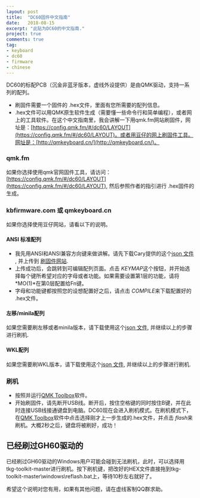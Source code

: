 ```yaml
---
layout: post
title:  "DC60固件中文指南"
date:   2018-08-15
excerpt: "此贴为DC60的中文指南."
project: true
comments: true
tag:
- keyboard
- dc60
- firmware
- chinese
---
```


DC60的标配PCB（沉金非蓝牙版本，虚线外设提供）是由QMK驱动，支持一系列的配列。

* 刷固件需要一个固件的 .hex文件，里面有您所需要的配列信息。
* .hex文件可以用QMK原生软件生成（需要懂一些命令行和简单编程），或者网上的工具软件。在这个中文指南里，我会讲解一下用qmk.fm网站刷固件，网址是：[https://config.qmk.fm/#/dc60/LAYOUT](https://config.qmk.fm/#/dc60/LAYOUT)。或者用豆仔的网上刷固件工具。网址是：[http://qmkeyboard.cn/](http://qmkeyboard.cn/)。


### qmk.fm

如果你选择使用qmk官网固件工具，请访问：[https://config.qmk.fm/#/dc60/LAYOUT](https://config.qmk.fm/#/dc60/LAYOUT), 然后参照作者的指引进行 .hex固件的生成。

### kbfirmware.com 或 qmkeyboard.cn

如果你选择使用豆仔网站，请看以下的说明。

#### ANSI 标准配列
* 我先用ANSI和ANSI兼容方向键来做讲解。请先下载Cary提供的这个[json 文件](/assets/firmware/dc60.json) , 并上传到 [刷固件网站](http://qmkeyboard.cn/).
* 上传成功后，会跳转到可编辑配列页面。点击 *KEYMAP*这个按钮，并开始选择每个键所希望对应的字母或者功能。如果需要设置第1层的功能，请将 *MO(1)*在第0层配置给Fn键。
* 字母和功能键都按照您的设想配置好之后，请点击 *COMPILE*来下载配置好的 .hex文件。


#### 左移/minila配列

如果您需要刷左移或者minila版本，请下载使用这个[json 文件](/assets/firmware/dc60_minila.json), 并继续以上的步骤进行刷机.

#### WKL配列

如果您需要刷WKL版本，请下载使用这个[json 文件](/assets/firmware/dc60-WKL.json), 并继续以上的步骤进行刷机.

### 刷机

* 按照并运行[QMK Toolbox](https://github.com/qmk/qmk_toolbox/releases)软件。
* 开始刷固件，请先断开USB线。断开后，按住空格键的同时按住B键，并在此时连接USB线接通键盘到电脑。DC60现在会进入刷机模式。在刷机模式下，在[QMK Toolbox](https://github.com/qmk/qmk_toolbox/releases)软件中点击选择刚才上一步生成的.hex文件，并点击 *flash*来刷机。大概2秒之后，键盘将被刷好，成功！

## 已经刷过GH60驱动的

已经刷过GH60驱动的Windows用户可能会碰到无法刷机，此时，可以选择用tkg-toolkit-master进行刷机。按下刷机键，把改好的HEX文件直接拖到tkg-toolkit-master\windows\reflash.bat上，等待10秒左右就好了。

希望这个说明对您有用，如果有其他问题，请在虚线客制QQ群求助。
